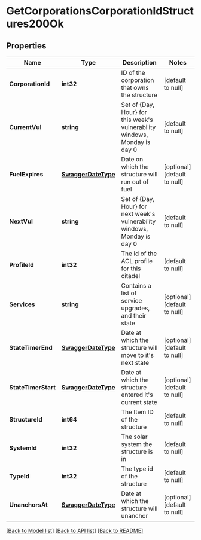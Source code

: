 # GetCorporationsCorporationIdStructures200Ok

## Properties
Name | Type | Description | Notes
------------ | ------------- | ------------- | -------------
**CorporationId** | **int32** | ID of the corporation that owns the structure | [default to null]
**CurrentVul** | **string** | Set of {Day, Hour} for this week&#39;s vulnerability windows, Monday is day 0 | [default to null]
**FuelExpires** | [**SwaggerDateType**](SwaggerDateType.md) | Date on which the structure will run out of fuel | [optional] [default to null]
**NextVul** | **string** | Set of {Day, Hour} for next week&#39;s vulnerability windows, Monday is day 0 | [default to null]
**ProfileId** | **int32** | The id of the ACL profile for this citadel | [default to null]
**Services** | **string** | Contains a list of service upgrades, and their state | [optional] [default to null]
**StateTimerEnd** | [**SwaggerDateType**](SwaggerDateType.md) | Date at which the structure will move to it&#39;s next state | [optional] [default to null]
**StateTimerStart** | [**SwaggerDateType**](SwaggerDateType.md) | Date at which the structure entered it&#39;s current state | [optional] [default to null]
**StructureId** | **int64** | The Item ID of the structure | [default to null]
**SystemId** | **int32** | The solar system the structure is in | [default to null]
**TypeId** | **int32** | The type id of the structure | [default to null]
**UnanchorsAt** | [**SwaggerDateType**](SwaggerDateType.md) | Date at which the structure will unanchor | [optional] [default to null]

[[Back to Model list]](../README.md#documentation-for-models) [[Back to API list]](../README.md#documentation-for-api-endpoints) [[Back to README]](../README.md)


